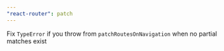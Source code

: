 ```yaml
---
"react-router": patch
---
```


Fix `TypeError` if you throw from `patchRoutesOnNavigation` when no partial matches exist
